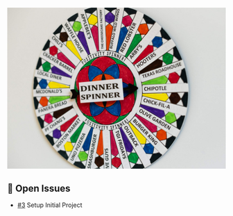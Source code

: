 ![Project Screenshot](src/assets/dinner_wheel.jpg)

## 🚀 Open Issues

<!-- AUTO-ISSUES-START -->
<!-- This section is auto-updated by GitHub Actions. Do not edit directly. -->

- [#3](https://github.com/tgilly93/Dinner_Generator_React/issues/3) Setup Initial Project

<!-- AUTO-ISSUES-END -->

